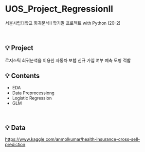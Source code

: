 # UOS_Project_RegressionII
서울시립대학교 회귀분석II 학기말 프로젝트 with Python (20-2)

<br>

## 💡 Project
로지스틱 회귀분석을 이용한 자동차 보험 신규 가입 여부 예측 모형 적합
<br>

## 💡 Contents
* EDA
* Data Preprocessiong
* Logistic Regression 
* GLM 
<br>

## 💡 Data 
https://www.kaggle.com/anmolkumar/health-insurance-cross-sell-prediction
